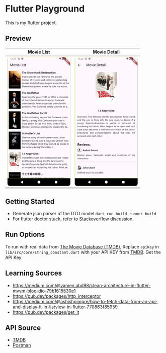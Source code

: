 # Flutter Playground

This is my flutter project.

## Preview

| Movie List                                                                                                                                  | Movie Detail                                                                                                                                  |
|---------------------------------------------------------------------------------------------------------------------------------------------|-----------------------------------------------------------------------------------------------------------------------------------------------|
| <img src="https://raw.githubusercontent.com/annasta13/Flutter-Playground/refs/heads/main/screenshot/movie_list_screenshot.webp" width=200/> | <img src="https://raw.githubusercontent.com/annasta13/Flutter-Playground/refs/heads/main/screenshot/movie_detail_screenshot.webp" width=200/> |

## Getting Started

- Generate json parser of the DTO model `dart run build_runner build`
- For flutter doctor stuck, refer to [Stackoverflow][2] discussion.

## Run Options

To run with real data from [The Movie Database (TMDB)][1], Replace `apiKey` in
`lib/src/core/string_constant.dart` with your API KEY from [TMDB][1]. Get the API Key

## Learning Sources

- https://medium.com/@yamen.abd98/clean-architecture-in-flutter-mvvm-bloc-dio-79b1615530e1
- https://pub.dev/packages/http_interceptor
- https://medium.com/@ashishpimpre/how-to-fetch-data-from-an-api-and-display-it-in-listview-in-flutter-770863f85959
- https://pub.dev/packages/get_it

## API Source

- [TMDB][1]
- [Postman][3]

[1]: https://developer.themoviedb.org/docs/getting-started

[2]: https://stackoverflow.com/questions/54191643/flutter-doctor-hangs-on-start-no-output

[3]: https://red-spaceship-233089.postman.co/workspace/Annas~992b98de-bb7f-4891-a668-10621a7c5533/collection/15371733-5dace831-3433-4df8-92d3-eafb558afd38?action=share&source=copy-link&creator=15371733&active-environment=eeb3bdba-8386-488b-9e30-94a5eeb08097
